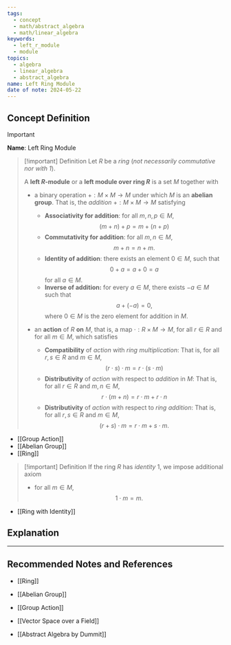 ```yaml
---
tags:
  - concept
  - math/abstract_algebra
  - math/linear_algebra
keywords:
  - left_r_module
  - module
topics:
  - algebra
  - linear_algebra
  - abstract_algebra
name: Left Ring Module
date of note: 2024-05-22
---
```


## Concept Definition

>[!important]
>**Name**: Left Ring Module

>[!important] Definition
>Let $R$ be a *ring* (*not necessarily commutative nor with $1$*). 
>
>A **left $R$-module** or a **left module over ring $R$** is a set $M$ together with 
>- a binary operation $+: M \times M \to M$ under which $M$ is an **abelian group**.
>  That is, the *addition* $+: M\times M\to M$ satisfying 
>	- **Associativity for addition**: for all $m, n, p \in M$, $$(m + n) + p = m + (n + p)$$
>	- **Commutativity for addition**: for all $m, n\in M,$ $$m + n = n + m.$$	  
>	- **Identity of addition**: there exists an element $0 \in M$, such that $$0 + a = a + 0 = a$$ for all $a\in M.$
>	- **Inverse of addition:** for every $a\in M$, there exists $-a \in M$ such that $$a + (-a) = 0,$$ where $0\in M$ is the zero element for addition in $M$.
>	  
>- an **action** of $R$ **on** $M$, that is, a map $\cdot: R \times M \to M$, for all $r\in R$ and for all $m\in M$, which satisfies
>	- **Compatibility** of *action* with *ring multiplication*: 
>	  That is, for all $r, s\in R$ and $m \in M$, $$(r\cdot s) \cdot m = r \cdot (s \cdot m)$$
>	- **Distributivity** of *action* with respect to *addition* in $M$: 
>	  That is, for all $r\in R$	and $m, n \in M$, $$r\cdot (m + n) = r\cdot m + r \cdot n$$  
>	- **Distributivity** of *action* with respect to *ring addition*:
>	  That is, for all $r, s\in R$ and $m\in M$, $$(r+s) \cdot m = r \cdot m + s \cdot m.$$  

- [[Group Action]]
- [[Abelian Group]]
- [[Ring]]

>[!important] Definition
>If the ring $R$ has *identity* $1$, we impose additional axiom
>- for all $m \in M$, 
>$$
>1 \cdot m = m.
>$$

- [[Ring with Identity]]

## Explanation





-----------
##  Recommended Notes and References


- [[Ring]]
- [[Abelian Group]]
- [[Group Action]]

- [[Vector Space over a Field]]

- [[Abstract Algebra by Dummit]]